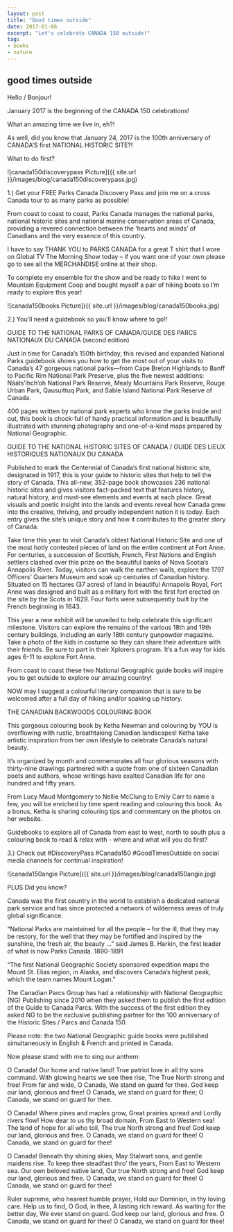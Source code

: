 ```yaml
---
layout: post
title: "Good times outside"
date: 2017-01-06
excerpt: "Let's celebrate CANADA 150 outside!"
tag:
- books
- nature
---
```

## good times outside

Hello / Bonjour!

January 2017 is the beginning of the CANADA 150 celebrations!

What an amazing time we live in, eh?!  

As well, did you know that January 24, 2017 is the 100th anniversary of CANADA’S first NATIONAL HISTORIC SITE?!

What to do first?

![canada150discoverypass Picture]({{ site.url }}/images/blog/canada150discoverypass.jpg)

1.) Get your FREE Parks Canada Discovery Pass and join me on a cross Canada tour to as many parks as possible!

From coast to coast to coast, Parks Canada manages the national parks, national historic sites and national marine conservation areas of Canada, providing a revered connection between the ‘hearts and minds’ of Canadians and the very essence of this country.

I have to say THANK YOU to PARKS CANADA for a great T shirt that I wore on Global TV The Morning Show today – if you want one of your own please go to see all the MERCHANDISE online at their shop.

To complete my ensemble for the show and be ready to hike I went to Mountain Equipment Coop and bought myself a  pair of hiking boots so I’m ready to explore this year!

![canada150books Picture]({{ site.url }}/images/blog/canada150books.jpg)

2.)  You’ll need a guidebook so you’ll know where to go!!

GUIDE TO THE NATIONAL PARKS OF CANADA/GUIDE DES PARCS NATIONAUX DU CANADA (second edition)

Just in time for Canada’s 150th birthday, this revised and expanded National Parks guidebook shows you how to get the most out of your visits to Canada’s 47 gorgeous national parks—from Cape Breton Highlands to Banff to Pacific Rim National Park Preserve, plus the five newest additions: Nááts’ihch’oh National Park Reserve, Mealy Mountains Park Reserve, Rouge Urban Park, Qausuittuq Park, and Sable Island National Park Reserve of Canada.

400 pages written by national park experts who know the parks inside and out, this book is chock-full of handy practical information and is beautifully illustrated with stunning photography and one-of-a-kind maps prepared by National Geographic.

GUIDE TO THE NATIONAL HISTORIC SITES OF CANADA / GUIDE DES LIEUX HISTORIQUES NATIONAUX DU CANADA

Published to mark the Centennial of Canada’s first national historic site, designated in 1917, this is your guide to historic sites that help to tell the story of Canada. This all-new, 352-page book showcases 236 national historic sites and gives visitors fact-packed text that features history, natural history, and must-see elements and events at each place. Great visuals and poetic insight into the lands and events reveal how Canada grew into the creative, thriving, and proudly independent nation it is today. Each entry gives the site’s unique story and how it contributes to the greater story of Canada.

Take time this year to visit Canada’s oldest National Historic Site and one of the most hotly contested pieces of land on the entire continent at Fort Anne. For centuries, a succession of Scottish, French, First Nations and English settlers clashed over this prize on the beautiful banks of Nova Scotia’s Annapolis River. Today, visitors can walk the earthen walls, explore the 1797 Officers’ Quarters Museum and soak up centuries of Canadian history. Situated on 15 hectares (37 acres) of land in beautiful Annapolis Royal, Fort Anne was designed and built as a military fort with the first fort erected on the site by the Scots in 1629. Four forts were subsequently built by the French beginning in 1643.

This year a new exhibit will be unveiled to help celebrate this significant milestone. Visitors can explore the remains of the various 18th and 19th century buildings, including an early 18th century gunpowder magazine. Take a photo of the kids in costume so they can share their adventure with their friends. Be sure to part in their Xplorers program. It’s a fun way for kids ages 6-11 to explore Fort Anne.

From coast to coast these two National Geographic guide books will inspire you to get outside to explore our amazing country!

NOW may I suggest a colourful literary companion that is sure to be welcomed after a full day of hiking and/or soaking up history.

THE CANADIAN BACKWOODS COLOURING BOOK

This gorgeous colouring book by Ketha Newman and colouring by YOU is overflowing with rustic, breathtaking Canadian landscapes! Ketha take artistic inspiration from her own lifestyle to celebrate Canada’s natural beauty.

It’s organized by month and commemorates all four glorious seasons with thirty-nine drawings partnered with a quote from one of sixteen Canadian poets and authors, whose writings have exalted Canadian life for one hundred and fifty years.

From Lucy Maud Montgomery to Nellie McClung to Emily Carr to name a few, you will be enriched by time spent reading and colouring this book.  As a bonus, Ketha is sharing colouring tips and commentary on the photos on her website.

Guidebooks to explore all of Canada from east to west, north to south plus a colouring book to read & relax with - where and what will you do first?

3.) Check out #DiscoveryPass #Canada150 #GoodTimesOutside on social media channels for continual inspiration!

![canada150angie Picture]({{ site.url }}/images/blog/canada150angie.jpg)

PLUS   Did you know?

Canada was the first country in the world to establish a dedicated national park service and has since protected a network of wilderness areas of truly global significance.

“National Parks are maintained for all the people – for the ill, that they may be restory, for the well that they may be fortified and inspired by the sunshine, the fresh air, the beauty …” said James B. Harkin, the first leader of what is now Parks Canada. 1890-1891

“The first National Geographic Society sponsored expedition maps the Mount St. Elias region, in Alaska, and discovers Canada’s highest peak, which the team names Mount Logan.”

The Canadian Parcs Group has had a relationship with National Geographic (NG) Publishing since 2010 when they asked them to publish the first edition of the Guide to Canada Parcs. With the success of the first edition they asked NG to be the exclusive publishing partner for the 100 anniversary of the Historic Sites / Parcs and Canada 150.

Please note: the two National Geographic guide books were published simultaneously in English & French and printed in Canada.

Now please stand with me to sing our anthem:

O Canada! Our home and native land!
True patriot love in all thy sons command.
With glowing hearts we see thee rise,
The True North strong and free!
From far and wide, O Canada,
We stand on guard for thee.
God keep our land, glorious and free!
O Canada, we stand on guard for thee;
O Canada, we stand on guard for thee.

O Canada! Where pines and maples grow,
Great prairies spread and Lordly rivers flow!
How dear to us thy broad domain,
From East to Western sea!
The land of hope for all who toil,
The true North strong and free!
God keep our land, glorious and free.
O Canada, we stand on guard for thee!
O Canada, we stand on guard for thee!

O Canada! Beneath thy shining skies,
May Stalwart sons, and gentle maidens rise.
To keep thee steadfast thro’ the years,
From East to Western sea.
Our own beloved native land,
Our true North strong and free!
God keep our land, glorious and free.
O Canada, we stand on guard for thee!
O Canada, we stand on guard for thee!

Ruler supreme, who hearest humble prayer,
Hold our Dominion, in thy loving care.
Help us to find, O God, in thee,
A lasting rich reward.
As waiting for the better day,
We ever stand on guard.
God keep our land, glorious and free.
O Canada, we stand on guard for thee!
O Canada, we stand on guard for thee!
